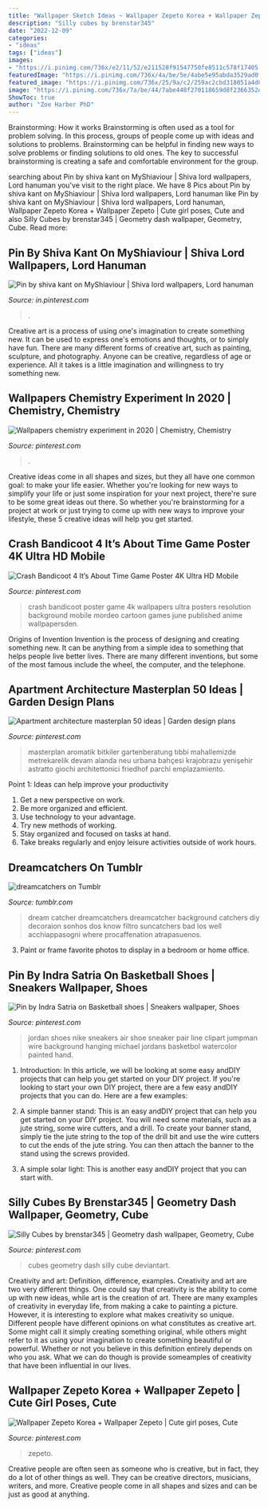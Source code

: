 ```yaml
---
title: "Wallpaper Sketch Ideas ~ Wallpaper Zepeto Korea + Wallpaper Zepeto"
description: "Silly cubes by brenstar345"
date: "2022-12-09"
categories:
- "ideas"
tags: ["ideas"]
images:
- "https://i.pinimg.com/736x/e2/11/52/e211528f91547750fe8511c578f17405.jpg"
featuredImage: "https://i.pinimg.com/736x/4a/be/5e/4abe5e95abda3529ad0f92e8821a0965.jpg"
featured_image: "https://i.pinimg.com/736x/25/9a/c2/259ac2cbd318051a4d065b57d341b64b.jpg"
image: "https://i.pinimg.com/736x/7a/be/44/7abe448f270118659d8f2366352d3002.jpg"
ShowToc: true
author: "Zoe Harber PhD"
---
```



Brainstorming: How it works
Brainstorming is often used as a tool for problem solving. In this process, groups of people come up with ideas and solutions to problems. Brainstorming can be helpful in finding new ways to solve problems or finding solutions to old ones. The key to successful brainstorming is creating a safe and comfortable environment for the group.

	

		
searching about Pin by shiva kant on MyShiaviour | Shiva lord wallpapers, Lord hanuman you've visit to the right place. We have 8 Pics about Pin by shiva kant on MyShiaviour | Shiva lord wallpapers, Lord hanuman like Pin by shiva kant on MyShiaviour | Shiva lord wallpapers, Lord hanuman, Wallpaper Zepeto Korea + Wallpaper Zepeto | Cute girl poses, Cute and also Silly Cubes by brenstar345 | Geometry dash wallpaper, Geometry, Cube. Read more:
		
    
## Pin By Shiva Kant On MyShiaviour | Shiva Lord Wallpapers, Lord Hanuman

<img loading=lazy src="https://i.pinimg.com/736x/64/fc/7b/64fc7b3618072764a4335d0381c5ee22.jpg" onerror="this.onerror=null;this.src='https://tse4.mm.bing.net/th?id=OIP.vGkNksgGpRvciBx9IdCTOAHaO0&amp;pid=15.1';" alt="Pin by shiva kant on MyShiaviour | Shiva lord wallpapers, Lord hanuman">

_Source: in.pinterest.com_

>. 

	

Creative art is a process of using one's imagination to create something new. It can be used to express one's emotions and thoughts, or to simply have fun. There are many different forms of creative art, such as painting, sculpture, and photography. Anyone can be creative, regardless of age or experience. All it takes is a little imagination and willingness to try something new.

    
## Wallpapers Chemistry Experiment In 2020 | Chemistry, Chemistry

<img loading=lazy src="https://i.pinimg.com/736x/5b/3c/d6/5b3cd6d2ded3339ea3c51183c8148d29.jpg" onerror="this.onerror=null;this.src='https://tse4.mm.bing.net/th?id=OIP.wBVVjdtFNl3fB5g2IUwlvwHaH-&amp;pid=15.1';" alt="Wallpapers chemistry experiment in 2020 | Chemistry, Chemistry">

_Source: pinterest.com_

>. 

	

Creative ideas come in all shapes and sizes, but they all have one common goal: to make your life easier. Whether you're looking for new ways to simplify your life or just some inspiration for your next project, there're sure to be some great ideas out there. So whether you're brainstorming for a project at work or just trying to come up with new ways to improve your lifestyle, these 5 creative ideas will help you get started.

    
## Crash Bandicoot 4 It’s About Time Game Poster 4K Ultra HD Mobile

<img loading=lazy src="https://i.pinimg.com/736x/09/38/a1/0938a15a8853ea0255e877369b0dce59.jpg" onerror="this.onerror=null;this.src='https://tse3.mm.bing.net/th?id=OIP.SSUYBljE7AO8Vp6ZUgJ2XQHaNK&amp;pid=15.1';" alt="Crash Bandicoot 4 It’s About Time Game Poster 4K Ultra HD Mobile">

_Source: pinterest.com_

>crash bandicoot poster game 4k wallpapers ultra posters resolution background mobile mordeo cartoon games june published anime wallpapersden. 

	

Origins of Invention
Invention is the process of designing and creating something new. It can be anything from a simple idea to something that helps people live better lives. There are many different inventions, but some of the most famous include the wheel, the computer, and the telephone.

    
## Apartment Architecture Masterplan 50 Ideas | Garden Design Plans

<img loading=lazy src="https://i.pinimg.com/736x/7a/be/44/7abe448f270118659d8f2366352d3002.jpg" onerror="this.onerror=null;this.src='https://tse3.mm.bing.net/th?id=OIP.iVxmLZSYIWttjUZc3g0aJgAAAA&amp;pid=15.1';" alt="Apartment architecture masterplan 50 ideas | Garden design plans">

_Source: pinterest.com_

>masterplan aromatik bitkiler gartenberatung tıbbi mahallemizde metrekarelik devam alanda neu urbana bahçesi krajobrazu yenişehir astratto giochi architettonici friedhof parchi emplazamiento. 

	

Point 1: Ideas can help improve your productivity
1. Get a new perspective on work.
2. Be more organized and efficient.
3. Use technology to your advantage.
4. Try new methods of working.
5. Stay organized and focused on tasks at hand.
6. Take breaks regularly and enjoy leisure activities outside of work hours.

    
## Dreamcatchers On Tumblr

<img loading=lazy src="https://78.media.tumblr.com/b859739f8c968242570d212d29bbeea7/tumblr_ngjanqTRWW1rcf4rko1_500.jpg" onerror="this.onerror=null;this.src='https://tse1.mm.bing.net/th?id=OIP.mZBn9TXK6uA31R5g6H5t_wAAAA&amp;pid=15.1';" alt="dreamcatchers on Tumblr">

_Source: tumblr.com_

>dream catcher dreamcatchers dreamcatcher background catchers diy decoraion sonhos dos know filtro suncatchers bad los well acchiappasogni where procaffenation atrapasuenos. 

	

3. Paint or frame favorite photos to display in a bedroom or home office.

    
## Pin By Indra Satria On Basketball Shoes | Sneakers Wallpaper, Shoes

<img loading=lazy src="https://i.pinimg.com/736x/e2/11/52/e211528f91547750fe8511c578f17405.jpg" onerror="this.onerror=null;this.src='https://tse1.mm.bing.net/th?id=OIP.kf-4GroFKXddyFVwV7sK9gHaOp&amp;pid=15.1';" alt="Pin by Indra Satria on Basketball shoes | Sneakers wallpaper, Shoes">

_Source: pinterest.com_

>jordan shoes nike sneakers air shoe sneaker pair line clipart jumpman wire background hanging michael jordans basketbol watercolor painted hand. 

	

1) Introduction: In this article, we will be looking at some easy andDIY projects that can help you get started on your DIY project.
If you're looking to start your own DIY project, there are a few easy andDIY projects that you can do. Here are a few examples:
1) A simple banner stand: This is an easy andDIY project that can help you get started on your DIY project. You will need some materials, such as a jute string, some wire cutters, and a drill. To create your banner stand, simply tie the jute string to the top of the drill bit and use the wire cutters to cut the ends of the jute string. You can then attach the banner to the stand using the screws provided.

2) A simple solar light: This is another easy andDIY project that you can start with.

    
## Silly Cubes By Brenstar345 | Geometry Dash Wallpaper, Geometry, Cube

<img loading=lazy src="https://i.pinimg.com/736x/4a/be/5e/4abe5e95abda3529ad0f92e8821a0965.jpg" onerror="this.onerror=null;this.src='https://tse2.mm.bing.net/th?id=OIP.ru1ejEcOYuZU0hEAGw5KYwHaMz&amp;pid=15.1';" alt="Silly Cubes by brenstar345 | Geometry dash wallpaper, Geometry, Cube">

_Source: pinterest.com_

>cubes geometry dash silly cube deviantart. 

	

Creativity and art: Definition, difference, examples.
Creativity and art are two very different things. One could say that creativity is the ability to come up with new ideas, while art is the creation of art. There are many examples of creativity in everyday life, from making a cake to painting a picture. However, it is interesting to explore what makes creativity so unique.
Different people have different opinions on what constitutes as creative art. Some might call it simply creating something original, while others might refer to it as using your imagination to create something beautiful or powerful. Whether or not you believe in this definition entirely depends on who you ask. What we can do though is provide someamples of creativity that have been influential in our lives.

    
## Wallpaper Zepeto Korea + Wallpaper Zepeto | Cute Girl Poses, Cute

<img loading=lazy src="https://i.pinimg.com/736x/25/9a/c2/259ac2cbd318051a4d065b57d341b64b.jpg" onerror="this.onerror=null;this.src='https://tse3.mm.bing.net/th?id=OIP.mAe2G4TxAgJOx5Dpkst-oQHaJ3&amp;pid=15.1';" alt="Wallpaper Zepeto Korea + Wallpaper Zepeto | Cute girl poses, Cute">

_Source: pinterest.com_

>zepeto. 

	

Creative people are often seen as someone who is creative, but in fact, they do a lot of other things as well. They can be creative directors, musicians, writers, and more. Creative people come in all shapes and sizes and can be just as good at anything.

